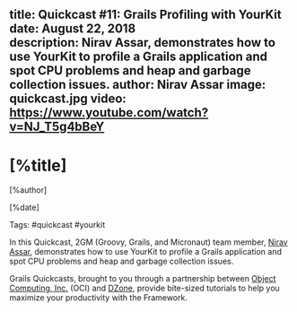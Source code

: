 title: Quickcast #11: Grails Profiling with YourKit
date: August 22, 2018   
description: Nirav Assar, demonstrates how to use YourKit to profile a Grails application and spot CPU problems and heap and garbage collection issues.
author: Nirav Assar 
image: quickcast.jpg
video: https://www.youtube.com/watch?v=NJ_T5g4bBeY    
---

# [%title]

[%author]

[%date] 

Tags: #quickcast #yourkit

In this Quickcast, 2GM (Groovy, Grails, and Micronaut) team member, [Nirav Assar](https://objectcomputing.com/products/2gm-team#assar), demonstrates how to use YourKit to profile a Grails application and spot CPU problems and heap and garbage collection issues.

Grails Quickcasts, brought to you through a partnership between [Object Computing, Inc.](https://objectcomputing.com/) (OCI) and [DZone](https://dzone.com/), provide bite-sized tutorials to help you maximize your productivity with the Framework.
